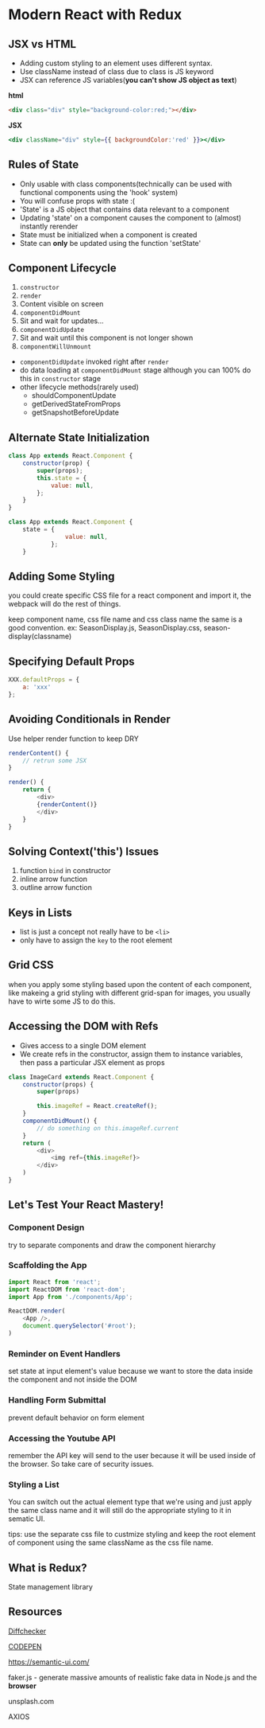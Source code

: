 # Modern React with Redux

## JSX vs HTML

- Adding custom styling to an element uses different syntax.
- Use className instead of class due to class is JS keyword
- JSX can reference JS variables(**you can't show JS object as text**)

**html**

```html
<div class="div" style="background-color:red;"></div>
```

**JSX**

```jsx
<div className="div" style={{ backgroundColor:'red' }}></div>
```

## Rules of State

- Only usable with class components(technically can be used with functional components using the 'hook' system)
- You will confuse props with state :(
- 'State' is a JS object that contains data relevant to a component
- Updating 'state' on a component causes the component to (almost) instantly rerender
- State must be initialized when a component is created
- State can **only** be updated using the function 'setState'

## Component Lifecycle

1. `constructor`
2. `render`
3. Content visible on screen
4. `componentDidMount`
5. Sit and wait for updates...
6. `componentDidUpdate`
7. Sit and wait until this component is not longer shown
8. `componentWillUnmount`

- `componentDidUpdate` invoked right after `render`
- do data loading at `componentDidMount` stage although you can 100% do this in `constructor` stage
- other lifecycle methods(rarely used)
  - shouldComponentUpdate
  - getDerivedStateFromProps
  - getSnapshotBeforeUpdate

## Alternate State Initialization

```js
class App extends React.Component {
    constructor(prop) {
        super(props);
        this.state = {
            value: null,
        };
    }
}
```

```js
class App extends React.Component {
    state = {
                value: null,
            };
    }
```

## Adding Some Styling

you could create specific CSS file for a react component and import it, the webpack will do the rest of things.

keep component name, css file name and css class name the same is a good convention. ex: SeasonDisplay.js, SeasonDisplay.css, season-display(classname)

## Specifying Default Props

```js
XXX.defaultProps = {
    a: 'xxx'
};
```

## Avoiding Conditionals in Render

Use helper render function to keep DRY

```js
renderContent() {
    // retrun some JSX
}

render() {
    return {
        <div>
        {renderContent()}
        </div>
    }
}
```

## Solving Context('this') Issues

1. function `bind` in constructor
2. inline arrow function
3. outline arrow function

## Keys in Lists

- list is just a concept not really have to be `<li>`
- only have to assign the `key` to the root element

## Grid CSS

when you apply some styling based upon the content of each component, like makeing a grid styling with different grid-span for images, you usually have to wirte some JS to do this.

## Accessing the DOM with Refs

- Gives access to a single DOM element
- We create refs in the constructor, assign them to instance variables, then pass a particular JSX element as props

```js
class ImageCard extends React.Component {
    constructor(props) {
        super(props)

        this.imageRef = React.createRef();
    }
    componentDidMount() {
        // do something on this.imageRef.current
    }
    return (
        <div>
            <img ref={this.imageRef}>
        </div>
    )
}
```

## Let's Test Your React Mastery!

### Component Design

try to separate components and draw the component hierarchy

### Scaffolding the App

```js
import React from 'react';
import ReactDOM from 'react-dom';
import App from './components/App';

ReactDOM.render(
    <App />,
    document.querySelector('#root');
)
```

### Reminder on Event Handlers

set state at input element's value because we want to store the data inside the component and not inside the DOM

### Handling Form Submittal

prevent default behavior on form element

### Accessing the Youtube API

remember the API key will send to the user because it will be used inside of the browser. So take care of security issues.

### Styling a List

You can switch out the actual element type that we're using and just apply the same class name and it will still do the appropriate styling to it in sematic UI.

tips: use the separate css file to custmize styling and keep the root element of component using the same className as the css file name.

## What is Redux?

State management library



## Resources

[Diffchecker](https://www.diffchecker.com/)

[CODEPEN](https://codepen.io/)

https://semantic-ui.com/

faker.js - generate massive amounts of realistic fake data in Node.js and the **browser**

unsplash.com

AXIOS